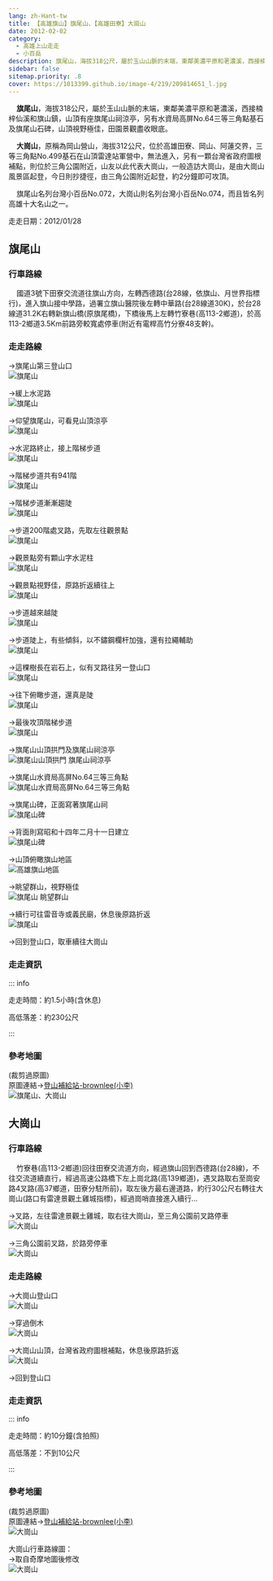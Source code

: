 ```yaml
---
lang: zh-Hant-tw
title: 【高雄旗山】旗尾山、【高雄田寮】大崗山
date: 2012-02-02
category: 
  - 高雄上山走走
  - 小百岳
description: 旗尾山，海拔318公尺，屬於玉山山脈的末端，東鄰美濃平原和荖濃溪，西接楠梓仙溪和旗山鎮，山頂有座旗尾山祠涼亭，另有水資局高屏No.64三等三角點基石及旗尾山石碑，山頂視野極佳，田園景觀盡收眼底。 大崗山，原稱為岡山營山，海拔312公尺，位於高雄田寮、岡山、阿蓮交界，三等三角點No.499基石在山頂雷達站軍營中，無法進入，另有一顆台灣省政府圖根補點，則位於三角公園附近，山友以此代表大崗山，一般造訪大崗山，是由大崗山風景區起登，今日則抄捷徑，由三角公園附近起登，約2分鐘即可攻頂。
sidebar: false
sitemap.priority: .8
cover: https://1013399.github.io/image-4/219/209814651_l.jpg
---
```


    **旗尾山**，海拔318公尺，屬於玉山山脈的末端，東鄰美濃平原和荖濃溪，西接楠梓仙溪和旗山鎮，山頂有座旗尾山祠涼亭，另有水資局高屏No.64三等三角點基石及旗尾山石碑，山頂視野極佳，田園景觀盡收眼底。  

    **大崗山**，原稱為岡山營山，海拔312公尺，位於高雄田寮、岡山、阿蓮交界，三等三角點No.499基石在山頂雷達站軍營中，無法進入，另有一顆台灣省政府圖根補點，則位於三角公園附近，山友以此代表大崗山，一般造訪大崗山，是由大崗山風景區起登，今日則抄捷徑，由三角公園附近起登，約2分鐘即可攻頂。  

<!-- more -->

    旗尾山名列台灣小百岳No.072，大崗山則名列台灣小百岳No.074，而且皆名列高雄十大名山之一。

走走日期：2012/01/28

## 旗尾山

### 行車路線
    國道3號下田寮交流道往旗山方向，左轉西德路(台28線，依旗山、月世界指標行)，進入旗山接中學路，過署立旗山醫院後左轉中華路(台28線道30K)，於台28線道31.2K右轉新旗山橋(原旗尾橋)，下橋後馬上左轉竹寮巷(高113-2鄉道)，於高113-2鄉道3.5Km前路旁較寬處停車(附近有電桿高竹分寮48支幹)。

### 走走路線
→旗尾山第三登山口  
![旗尾山](https://1013399.github.io/image-4/219/209814530_l.jpg)

→緩上水泥路  
![旗尾山](https://1013399.github.io/image-4/219/209814537_l.jpg)

→仰望旗尾山，可看見山頂涼亭  
![旗尾山](https://1013399.github.io/image-4/219/209814545_l.jpg)

→水泥路終止，接上階梯步道  
![旗尾山](https://1013399.github.io/image-4/219/209814549_l.jpg)

→階梯步道共有941階  
![旗尾山](https://1013399.github.io/image-4/219/209814554_l.jpg)

→階梯步道漸漸趨陡  
![旗尾山](https://1013399.github.io/image-4/219/209814560_l.jpg)

→步道200階處叉路，先取左往觀景點  
![旗尾山](https://1013399.github.io/image-4/219/209814564_l.jpg)

→觀景點旁有顆山字水泥柱  
![旗尾山](https://1013399.github.io/image-4/219/209814568_l.jpg)

→觀景點視野佳，原路折返續往上  
![旗尾山](https://1013399.github.io/image-4/219/209814571_l.jpg)

→步道越來越陡  
![旗尾山](https://1013399.github.io/image-4/219/209814583_l.jpg)

→步道陡上，有些傾斜，以不鏽鋼欄杆加強，還有拉繩輔助  
![旗尾山](https://1013399.github.io/image-4/219/209814586_l.jpg)

→這棵樹長在岩石上，似有叉路往另一登山口  
![旗尾山](https://1013399.github.io/image-4/219/209814589_l.jpg)

→往下俯瞰步道，還真是陡  
![旗尾山](https://1013399.github.io/image-4/219/209814596_l.jpg)

→最後攻頂階梯步道  
![旗尾山](https://1013399.github.io/image-4/219/209814601_l.jpg)

→旗尾山山頂拱門及旗尾山祠涼亭  
![旗尾山山頂拱門 旗尾山祠涼亭](https://1013399.github.io/image-4/219/209814605_l.jpg)

→旗尾山水資局高屏No.64三等三角點  
![旗尾山水資局高屏No.64三等三角點](https://1013399.github.io/image-4/219/209814623_l.jpg)

→旗尾山碑，正面寫著旗尾山祠  
![旗尾山碑](https://1013399.github.io/image-4/219/209814626_l.jpg)

→背面則寫昭和十四年二月十一日建立  
![旗尾山碑](https://1013399.github.io/image-4/219/209814631_l.jpg)

→山頂俯瞰旗山地區  
![高雄旗山地區](https://1013399.github.io/image-4/219/209814633_l.jpg)

→眺望群山，視野極佳  
![旗尾山 眺望群山](https://1013399.github.io/image-4/219/209814651_l.jpg)

→續行可往雷音寺或義民廟，休息後原路折返  
![旗尾山](https://1013399.github.io/image-4/219/209814641_l.jpg)

→回到登山口，取車續往大崗山


### 走走資訊

::: info

走走時間：約1.5小時(含休息)

高低落差：約230公尺

:::

### 參考地圖
(裁剪過原圖)  
原圖連結→[登山補給站-brownlee(小李)](http://www.keepon.com.tw/UploadFile/FileData/158/8/%7B866694D3-4D2B-451E-9438-DF548A12B030%7D.png)  
![旗尾山、大崗山](https://1013399.github.io/image-4/219/209814743_l.jpg)

## 大崗山

### 行車路線
    竹寮巷(高113-2鄉道)回往田寮交流道方向，經過旗山回到西德路(台28線)，不往交流道續直行，經過高速公路橋下左上崗北路(高139鄉道)，遇叉路取右至崗安路4叉路(高37鄉道，田寮分駐所前)，取左後方最右邊道路，約行30公尺右轉往大崗山(路口有雷達景觀土雞城指標)，經過崗哨直接進入續行...

→叉路，左往雷達景觀土雞城，取右往大崗山，至三角公園前叉路停車  
![大崗山](https://1013399.github.io/image-4/219/209815394_l.jpg)

→三角公園前叉路，於路旁停車  
![大崗山](https://1013399.github.io/image-4/219/209815397_l.jpg)

### 走走路線
→大崗山登山口  
![大崗山](https://1013399.github.io/image-4/219/209815401_l.jpg)

→穿過倒木  
![大崗山](https://1013399.github.io/image-4/219/209815408_l.jpg)

→大崗山山頂，台灣省政府圖根補點，休息後原路折返  
![大崗山](https://1013399.github.io/image-4/219/209815412_l.jpg)

→回到登山口

### 走走資訊

::: info

走走時間：約10分鐘(含拍照)

高低落差：不到10公尺

:::

### 參考地圖
(裁剪過原圖)  
原圖連結→[登山補給站-brownlee(小李)](http://www.keepon.com.tw/UploadFile/FileData/158/8/%7B848CDA41-C8F6-4A7D-B820-A56D70CCC9AD%7D.png)  
![大崗山](https://1013399.github.io/image-4/219/209815444_l.jpg)

大崗山行車路線圖：  
→取自奇摩地圖後修改  
![大崗山](https://1013399.github.io/image-4/219/209817848_l.jpg)